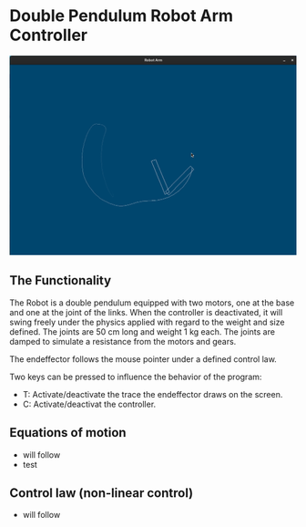 # Double Pendulum Robot Arm Controller

<img src="resources/demo.png" width="600">

<!-- ![Image](resources/demo.png) -->

## The Functionality

The Robot is a double pendulum equipped with two motors, one at the base and one at the joint of the links. When the controller is deactivated, it will swing freely under the physics applied with regard to the weight and size defined. The joints are 50 cm long and weight 1 kg each. The joints are damped to simulate a resistance from the motors and gears.

The endeffector follows the mouse pointer under a defined control law.

Two keys can be pressed to influence the behavior of the program:

- T: Activate/deactivate the trace the endeffector draws on the screen.
- C: Activate/deactivat the controller.

## Equations of motion

- will follow
- test

## Control law (non-linear control)

- will follow
